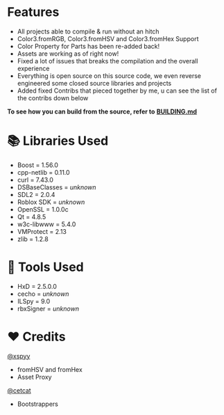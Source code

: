 # Features
- All projects able to compile & run without an hitch
- Color3.fromRGB, Color3.fromHSV and Color3.fromHex Support
- Color Property for Parts has been re-added back!
- Assets are working as of right now!
- Fixed a lot of issues that breaks the compilation and the overall experience
- Everything is open source on this source code, we even reverse engineered some closed source libraries and projects
- Added fixed Contribs that pieced together by me, u can see the list of the contribs down below

**To see how you can build from the source, refer to** **[BUILDING.md](/BUILDING.md)**

# 📚 Libraries Used
- Boost = 1.56.0
- cpp-netlib = 0.11.0
- curl = 7.43.0
- DSBaseClasses = *unknown*
- SDL2 = 2.0.4
- Roblox SDK = *unknown*
- OpenSSL = 1.0.0c
- Qt = 4.8.5
- w3c-libwww = 5.4.0
- VMProtect = 2.13
- zlib = 1.2.8

# 🔨 Tools Used
- HxD = 2.5.0.0
- cecho = *unknown*
- ILSpy = 9.0
- rbxSigner = *unknown*

# ❤️ Credits
[@xspyy](https://github.com/xspyy)
* fromHSV and fromHex
* Asset Proxy

[@cetcat](https://github.com/cetcat)
* Bootstrappers
